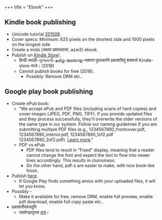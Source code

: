 +++
title = "Ebook"
+++

## Kindle book publishing

- Unicode tutorial [201508](http://www.aliciaramirez.com/2014/05/how-to-make-a-kindle-ebook-from-scratch/).
- Cover specs: Minimum: 625 pixels on the shortest side and 1000 pixels on the longest side
- Create a mobi (अथवा प्रशस्ततरम् .azw3) ebook.
- Publish on  [Kindle Store](https://kdp.amazon.com/)!.
  - हिन्दी-मराठी-ગુજરાતી-தமிழ்-മലയാള-भाषाणां पुस्तकानि प्रकाशयितुं शक्यन्ते Kindle-store-मध्ये। (2018)
  - Cannot publish books for free (2016).
    - Possibly: Remove DRM etc..

## Google play book publishing

- Create ePub book:
  - "We accept ePub and PDF files (including scans of hard copies) and cover images (JPEG, PDF, PNG, TIFF). If you provide updated files and they process successfully, they'll overwrite the older versions of the same type in our system. Follow our naming guidelines if you are submitting multiple PDF files (e.g., 1234567890\_frontcover.pdf, 1234567890\_interior.pdf, 1234567890\_1of2.pdf 1234567890\_2of2.pdf). [Learn more](https://support.google.com/books/partner/answer/3297415?hl=en-US)."
  - PDF vs ePub
    - PDF files tend to result in "Fixed" display, meaning that a reader cannot change the font and expect the text to flow into newer lines accordingly. This results in clumsiness.
    - On the other hand, pdf-s are easier to make, with nice book-like finish.
- Publish [here](https://play.google.com/books/publish).
  - If Google Play finds something amiss with your uploaded files, it will let you know.
- Possibly -
  - Make it available for free, remove DRM, enable full preview, enable pdf download, enable full copy paste etc..
- प्रकाशनीयवस्तूनि
  - राघवेन्द्रभट्टस्य [अत्र](http://saraseee.blogspot.in/2016/01/blog-post_25.html)।
    